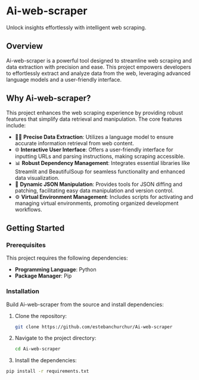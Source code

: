 # Ai-web-scraper

Unlock insights effortlessly with intelligent web scraping.

## Overview
Ai-web-scraper is a powerful tool designed to streamline web scraping and data extraction with precision and ease. This project empowers developers to effortlessly extract and analyze data from the web, leveraging advanced language models and a user-friendly interface.

## Why Ai-web-scraper?
This project enhances the web scraping experience by providing robust features that simplify data retrieval and manipulation. The core features include:
- 🕵️‍♂️ **Precise Data Extraction**: Utilizes a language model to ensure accurate information retrieval from web content.
- 🌐 **Interactive User Interface**: Offers a user-friendly interface for inputting URLs and parsing instructions, making scraping accessible.
- 📊 **Robust Dependency Management**: Integrates essential libraries like Streamlit and BeautifulSoup for seamless functionality and enhanced data visualization.
- 🔄 **Dynamic JSON Manipulation**: Provides tools for JSON diffing and patching, facilitating easy data manipulation and version control.
- ⚙️ **Virtual Environment Management**: Includes scripts for activating and managing virtual environments, promoting organized development workflows.

## Getting Started

### Prerequisites
This project requires the following dependencies:
- **Programming Language**: Python
- **Package Manager**: Pip

### Installation
Build Ai-web-scraper from the source and install dependencies:
1. Clone the repository:
   ```bash
   git clone https://github.com/estebanchurchur/Ai-web-scraper
2. Navigate to the project directory:
   ```bash
   cd Ai-web-scraper
3. Install the dependencies:
 ```bash
pip install -r requirements.txt
